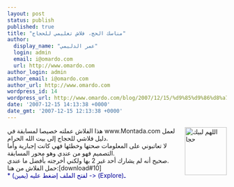 ```yaml
---
layout: post
status: publish
published: true
title: "مناسك الحج، فلاش تعليمي للحجاج"
author:
  display_name: "عمر الدليمي"
  login: admin
  email: i@omardo.com
  url: http://www.omardo.com
author_login: admin
author_email: i@omardo.com
author_url: http://www.omardo.com
wordpress_id: 14
wordpress_url: http://www.omardo.com/blog/2007/12/15/%d9%85%d9%86%d8%a7%d8%b3%d9%83-%d8%a7%d9%84%d8%ad%d8%ac%d8%8c-%d9%81%d9%84%d8%a7%d8%b4-%d8%aa%d8%b9%d9%84%d9%8a%d9%85%d9%8a-%d9%84%d9%84%d8%ad%d8%ac%d8%a7%d8%ac/
date: '2007-12-15 14:13:38 +0000'
date_gmt: '2007-12-15 12:13:38 +0000'
---
```

<p><img src="http://www.omardo.com/blog/wp-content/uploads/labayk-haj.jpg" alt="اللهم لبيك حجا" class="ngg-singlepic" align="right" height="110" width="96" />هذا الفلاش عملته خصيصا لمسابقة في www.Montada.com لعمل دليل فلاشي للحجاج إلى بيت الله الحرام.<br />
لا تعاتبوني على المعلومات صحتها وخطئها فهي كانت إجبارية وأما التصميم فهو من عندي وهو محور المسابقة.<br />
صحيح أنه لم يشارك أحد غير 2 بها ولكني أخرجته بأفضل ما عندي.<br />
حمل الفلاش من هنا:<!--more-->[download#10]<font color="#000099"><br />
* لفتح الملف إضغط عليه (يمين) -&gt; (Explore)ـ</font></p>
